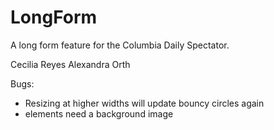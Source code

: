 LongForm
========

A long form feature for the Columbia Daily Spectator.

Cecilia Reyes
Alexandra Orth

Bugs:

 - Resizing at higher widths will update bouncy circles again
 - <circle> elements need a background image
